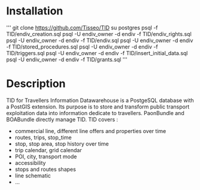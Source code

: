 # Installation
'''
git clone https://github.com/Tisseo/TID su postgres psql -f TID/endiv_creation.sql psql -U endiv_owner -d endiv -f TID/endiv_rights.sql psql -U endiv_owner -d endiv -f TID/endiv.sql psql -U endiv_owner -d endiv -f TID/stored_procedures.sql psql -U endiv_owner -d endiv -f TID/triggers.sql psql -U endiv_owner -d endiv -f TID/insert_initial_data.sql psql -U endiv_owner -d endiv -f TID/grants.sql 
'''

# Description

TID for Travellers Information Datawarehouse is a PostgeSQL database with a PostGIS extension. Its purpose is to store and transform public transport exploitation data into information dedicate to travellers.
PaonBundle and BOABundle directly manage TID.
TID covers : 
- commercial line, different line offers and properties over time
- routes, trips, stop_time
- stop, stop area, stop history over time
- trip calendar, grid calendar
- POI, city, transport mode
- accessibility
- stops and routes shapes
- line schematic
- ...